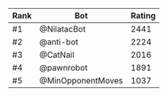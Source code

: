Rank|Bot|Rating
---|---|---
#1|@NilatacBot|2441
#2|@anti-bot|2224
#3|@CatNail|2016
#4|@pawnrobot|1891
#5|@MinOpponentMoves|1037
